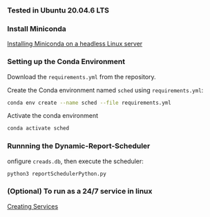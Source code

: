 ### **Tested in Ubuntu 20.04.6 LTS**

### Install Miniconda

[Installing Miniconda on a headless Linux server](https://docs.anaconda.com/free/miniconda/#quick-command-line-install)

### Setting up the Conda Environment

Download the `requirements.yml` from the repository.

Create the Conda environment named `sched` using `requirements.yml`:

```bash
conda env create --name sched --file requirements.yml
```
Activate the conda environment
```bash
conda activate sched
```

### Runnning the Dynamic-Report-Scheduler
onfigure `creads.db`, then execute the scheduler:

```bash
python3 reportSchedulerPython.py
```

### (Optional) To run as a 24/7 service in linux
[Creating Services](https://www.baeldung.com/linux/create-remove-systemd-services)

